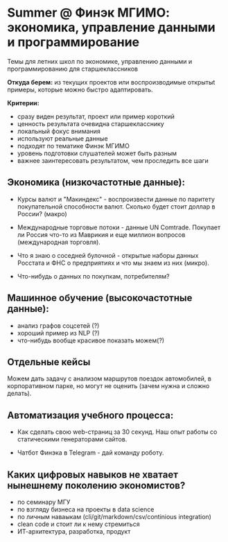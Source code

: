 # Summer @ Финэк МГИМО: экономика, управление данными и программирование

Темы для летних школ по экономике, управлению данными и программированию для старшеклассников

**Откуда берем:** из текущих проектов или воспроизводимые открытыt примеры, 
которые можно быстро адаптировать.

**Критерии:**

- сразу виден результат, проект или пример короткий
- ценность результата очевидна старшекласснику
- локальный фокус внимания
- используют реальные данные
- подходят по тематике Финэк МГИМО
- уровень подготовки слушателей может быть разным
- важнее заинтересовать результатом, чем проследить все шаги

## Экономика (низкочастотные данные):

- Курсы валют и "Макиндекс" - воспроизвести данные по 
  паритету покупательной способности валют. Сколько будет стоит доллар в России? (макро)

- Международные торговые потоки - данные UN Comtrade. Покупает ли 
  Россия что-то из Маврикия и еще миллион вопросов (международная торговля).

- Что я знаю о соседней булочной - открытые наборы данных Росстата
  и ФНС о предприятиях и что мы знаем из них (микро).

- Что-нибудь о данных по покупкам, потребителям?

## Машинное обучение (высокочастотные данные):

- анализ графов соцсетей (?)
- хороший пример из NLP (?)
- что-нибудь вообще красивое показать можем(?)

## Отдельные кейсы

Можем дать задачу с анализом маршрутов поездок автомобилей,
в корпоративном парке, но могут не оценить (зачем нужна и сложно делать).  

## Автоматизация учебного процесса:  

- Как сделать свою web-страниц за 30 секунд. Наш опыт работы со статическими генераторами сайтов.

- Чатбот Финэка в Telegram - дай команду роботу.

## Каких цифровых навыков не хватает нынешнему поколению экономистов?

- по семинару МГУ 
- по взгляду бизнеса на проекты в data science
- по личным наваыкам (cli/git/markdown/csv/continious integration)
- clean code и стоит ли к нему стремиться
- ИТ-архитектура, разработка, продукт
